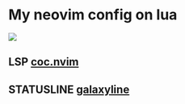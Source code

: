 
# My neovim config on lua

![](//nvim.png/150x100)


## LSP [coc.nvim](https://github.com/neoclide/coc.nvim)
## STATUSLINE [galaxyline](https://github.com/glepnir/galaxyline.nvim)
